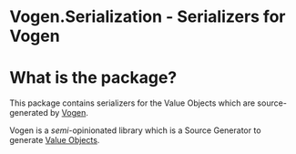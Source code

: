 # Vogen.Serialization - Serializers for Vogen

# What is the package?

This package contains serializers for the Value Objects which are source-generated by [Vogen](https://www.nuget.org/packages/Vogen/).

Vogen is a _semi_-opinionated library which is a Source Generator to generate [Value Objects](https://wiki.c2.com/?ValueObject).
